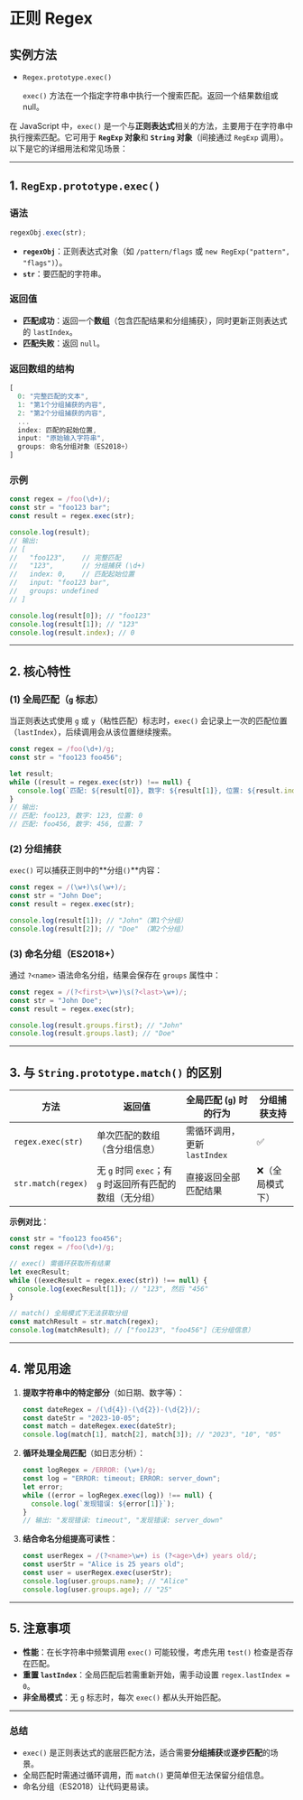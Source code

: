 # 正则 Regex

## 实例方法

- `Regex.prototype.exec()`

  `exec()` 方法在一个指定字符串中执行一个搜索匹配。返回一个结果数组或 null。

在 JavaScript 中，`exec()` 是一个与**正则表达式**相关的方法，主要用于在字符串中执行搜索匹配。它可用于 **`RegExp` 对象**和 **`String` 对象**（间接通过 `RegExp` 调用）。以下是它的详细用法和常见场景：

---

## **1. `RegExp.prototype.exec()`**

### **语法**

```javascript
regexObj.exec(str);
```

- **`regexObj`**：正则表达式对象（如 `/pattern/flags` 或 `new RegExp("pattern", "flags")`）。
- **`str`**：要匹配的字符串。

### **返回值**

- **匹配成功**：返回一个**数组**（包含匹配结果和分组捕获），同时更新正则表达式的 `lastIndex`。
- **匹配失败**：返回 `null`。

### **返回数组的结构**

```javascript
[
  0: "完整匹配的文本",
  1: "第1个分组捕获的内容",
  2: "第2个分组捕获的内容",
  ...
  index: 匹配的起始位置,
  input: "原始输入字符串",
  groups: 命名分组对象（ES2018+）
]
```

### **示例**

```javascript
const regex = /foo(\d+)/;
const str = "foo123 bar";
const result = regex.exec(str);

console.log(result);
// 输出:
// [
//   "foo123",    // 完整匹配
//   "123",       // 分组捕获 (\d+)
//   index: 0,    // 匹配起始位置
//   input: "foo123 bar",
//   groups: undefined
// ]

console.log(result[0]); // "foo123"
console.log(result[1]); // "123"
console.log(result.index); // 0
```

---

## **2. 核心特性**

### **(1) 全局匹配（`g` 标志）**

当正则表达式使用 `g` 或 `y`（粘性匹配）标志时，`exec()` 会记录上一次的匹配位置（`lastIndex`），后续调用会从该位置继续搜索。

```javascript
const regex = /foo(\d+)/g;
const str = "foo123 foo456";

let result;
while ((result = regex.exec(str)) !== null) {
  console.log(`匹配: ${result[0]}, 数字: ${result[1]}, 位置: ${result.index}`);
}
// 输出:
// 匹配: foo123, 数字: 123, 位置: 0
// 匹配: foo456, 数字: 456, 位置: 7
```

### **(2) 分组捕获**

`exec()` 可以捕获正则中的**分组`()`**内容：

```javascript
const regex = /(\w+)\s(\w+)/;
const str = "John Doe";
const result = regex.exec(str);

console.log(result[1]); // "John"（第1个分组）
console.log(result[2]); // "Doe" （第2个分组）
```

### **(3) 命名分组（ES2018+）**

通过 `?<name>` 语法命名分组，结果会保存在 `groups` 属性中：

```javascript
const regex = /(?<first>\w+)\s(?<last>\w+)/;
const str = "John Doe";
const result = regex.exec(str);

console.log(result.groups.first); // "John"
console.log(result.groups.last); // "Doe"
```

---

## **3. 与 `String.prototype.match()` 的区别**

| 方法               | 返回值                                                    | 全局匹配 (`g`) 时的行为      | 分组捕获支持     |
| ------------------ | --------------------------------------------------------- | ---------------------------- | ---------------- |
| `regex.exec(str)`  | 单次匹配的数组（含分组信息）                              | 需循环调用，更新 `lastIndex` | ✅               |
| `str.match(regex)` | 无 `g` 时同 `exec`；有 `g` 时返回所有匹配的数组（无分组） | 直接返回全部匹配结果         | ❌（全局模式下） |

**示例对比**：

```javascript
const str = "foo123 foo456";
const regex = /foo(\d+)/g;

// exec() 需循环获取所有结果
let execResult;
while ((execResult = regex.exec(str)) !== null) {
  console.log(execResult[1]); // "123", 然后 "456"
}

// match() 全局模式下无法获取分组
const matchResult = str.match(regex);
console.log(matchResult); // ["foo123", "foo456"]（无分组信息）
```

---

## **4. 常见用途**

1. **提取字符串中的特定部分**（如日期、数字等）：

   ```javascript
   const dateRegex = /(\d{4})-(\d{2})-(\d{2})/;
   const dateStr = "2023-10-05";
   const match = dateRegex.exec(dateStr);
   console.log(match[1], match[2], match[3]); // "2023", "10", "05"
   ```

2. **循环处理全局匹配**（如日志分析）：

   ```javascript
   const logRegex = /ERROR: (\w+)/g;
   const log = "ERROR: timeout; ERROR: server_down";
   let error;
   while ((error = logRegex.exec(log)) !== null) {
     console.log(`发现错误: ${error[1]}`);
   }
   // 输出: "发现错误: timeout", "发现错误: server_down"
   ```

3. **结合命名分组提高可读性**：
   ```javascript
   const userRegex = /(?<name>\w+) is (?<age>\d+) years old/;
   const userStr = "Alice is 25 years old";
   const user = userRegex.exec(userStr);
   console.log(user.groups.name); // "Alice"
   console.log(user.groups.age); // "25"
   ```

---

## **5. 注意事项**

- **性能**：在长字符串中频繁调用 `exec()` 可能较慢，考虑先用 `test()` 检查是否存在匹配。
- **重置 `lastIndex`**：全局匹配后若需重新开始，需手动设置 `regex.lastIndex = 0`。
- **非全局模式**：无 `g` 标志时，每次 `exec()` 都从头开始匹配。

---

### **总结**

- `exec()` 是正则表达式的底层匹配方法，适合需要**分组捕获**或**逐步匹配**的场景。
- 全局匹配时需通过循环调用，而 `match()` 更简单但无法保留分组信息。
- 命名分组（ES2018）让代码更易读。
